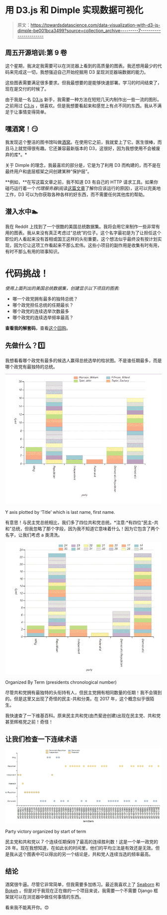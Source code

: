# 用 D3.js 和 Dimple 实现数据可视化

> 原文：<https://towardsdatascience.com/data-visualization-with-d3-js-dimple-be001bca3499?source=collection_archive---------7----------------------->

## 周五开源培训:第 9 卷

这个星期，我决定我需要可以在浏览器上看到的高质量的图表。我还想用最少的代码来完成这一切，我想强迫自己开始挖掘用 D3 呈现浏览器端数据的能力。

这些图表需要满足很多要求。但我最想要的是能够快速部署。学习的时间结束了，现在是交付的时候了。

由于我是一名 [D3.js](https://d3js.org/) 新手，我需要一种方法在短短几天内制作出一些一流的图形。之前用过 [C3.js](http://c3js.org/) ，很喜欢。但是我想要看起来和感觉上有点不同的东西。我从不满足于让事情变得简单。

## 嘿酒窝！😏

我发现这个整洁的图书馆叫做[酒窝](http://dimplejs.org/)。在使用它之前，我就爱上了它。医生很棒，而且马上就觉得很有趣。它还兼容最新版本的 D3，这很好，因为我想使用不会被废弃的库*。*

关于 Dimple 的理念，我最喜欢的部分是，它是为了利用 D3 而构建的，而不是在最终用户和底层框架之间创建某种“保护层”。

**例如，**在写这篇文章之前，我不知道 D3 有自己的 HTTP 请求工具。如果你碰巧运行着一个*代理服务器*(阅读[这篇文章](https://medium.com/@adwilson0286/access-control-allow-origin-fury-7053938f929a)了解你应该运行的原因)，这可以完美地工作，D3 可以为你获取各种各样的好东西，而不需要任何其他库的帮助。

## 潜入水中🏊

我在 Reddit 上找到了一个很酷的美国总统数据集。我将会用它来制作一些非常有用的图表。我从来没有真正考虑过“总统”的位子。这个名字最初是为了让担任这个职位的人看起来没有首相或国王这样的头衔重要。这个想法似乎最终没有按计划实现，因为它让这项工作看起来不那么宏伟。这些小项目的副作用是收集有时有用，有时不那么有用的琐事知识。

# 代码挑战！

*使用上面列出的美国总统数据集，创建显示以下项目的图表:*

*   哪一个政党拥有最多的独特总统？
*   哪个政党担任总统的任期最长？
*   哪个政党的连续选举次数最多
*   哪个政党的连续选举频率最高？

**查看我的解套码**，查看[这个回购](https://github.com/aptlyundecided/learn_d3/tree/master/challenges/9)。

## **先做什么？1️⃣**

我想看看哪个政党有最多的候选人赢得总统选举的柱状图。不是谁任期最多，而是哪个政党有最独特的总统。

![](img/b90fd20dba278a343076855b42e8f531.png)

Y axis plotted by ‘Title’ which is last name, first name.

有意思！与民主党总统相比，我们多了四位共和党总统。*注意:*有四位“民主-共和”总统，但我忽略了那个字段，因为我不知道它意味着什么！因为它包含了两个名字，让我们考虑 a 类清洗。

![](img/a7381066d0a685527f143b69ec634bc4.png)

Organized By Term (presidents chronological number)

尽管共和党拥有最独特的头衔持有人，但民主党拥有相同数量的任期！我不会猜到的。但是这里又出现了奇怪的民主-共和分类。在 2017 年，这个概念似乎很陌生。

我快速查了一下维基百科。原来民主共和党(由杰斐逊创建)出现在民主党、共和党甚至辉格党之前！奇怪！

## 让我们检查一下连续术语

![](img/c01620729b87f3ee0f95f0aef4062995.png)

Party victory organized by start of term

民主党和共和党以 7 个连续任期保持了最高的连续胜利数！这是一个单一政党的 28 年。现在我想知道，在如此长的时间里，他们的平均立法是有效还是无效。但是我从这个图表中可以得出的另一个结论是，共和党人连续当选的频率最高。

## 结论

酒窝很牛逼。尽管它非常简单，但我需要多加练习。最近我喜欢上了 [Seaborn](https://seaborn.pydata.org/) 和 [Bokeh](https://bokeh.pydata.org/en/latest/) 。但是对于我现在正在做的一个项目来说，我需要一个不需要 Django 框架就可以在浏览器中做任何事情的东西。

看来我不能离开你。😍